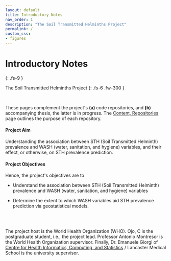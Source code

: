 ```yaml
---
layout: default
title: Introductory Notes
nav_order: 1
description: "The Soil Transmitted Helminths Project"
permalink: /
custom_css:
- figures
---
```


# Introductory Notes
{: .fs-9 }

The Soil Transmitted Helminths Project
{: .fs-6 .fw-300 }

<br>

These pages complement the project's **(a)** code repositories, and **(b)** accompanying 
thesis, the latter is in progress.  The [Content, Repositories](/hub) page outlines the purpose of each repository.


#### Project Aim

Understanding the association between STH (Soil Transmitted Helminth) prevalence and WASH (water, sanitation, and hygiene) variables,
and their effect, or otherwise, on STH prevalence prediction.


#### Project Objectives

Hence, the project's objectives are to

* Understand the association between STH (Soil Transmitted Helminth) prevalence and WASH (water, sanitation, and hygiene) variables

* Determine the extent to which WASH variables aid STH prevalence prediction via geostatistical models.

<br>
<br>

The project host is the World Health Organization (WHO).  Ojo, C is the postgraduate student, i.e., the
project lead.  Professor Antonio Montresor is the World Health Organization supervisor.  Finally, Dr. Emanuele
Giorgi of [Centre for Health Informatics, Computing, and Statistics](https://chicas.lancaster-university.uk) / Lancaster Medical School
is the university supervisor.

<br>
<br>

<br>
<br>

<br>
<br>

<br>
<br>